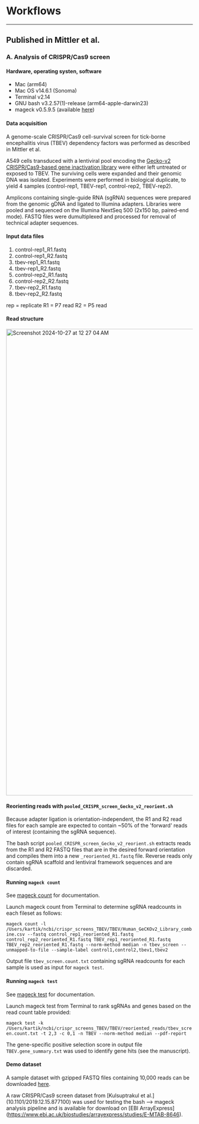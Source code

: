 # Workflows
---
## Published in Mittler et al.
### A. Analysis of CRISPR/Cas9 screen

#### Hardware, operating systen, software
- Mac (arm64)
- Mac OS v14.6.1 (Sonoma)
- Terminal v2.14
- GNU bash v3.2.57(1)-release (arm64-apple-darwin23)
- mageck v0.5.9.5 (available [here](https://sourceforge.net/p/mageck/wiki/Home/))
  
#### Data acquisition
A genome-scale CRISPR/Cas9 cell-survival screen for tick-borne encephalitis virus (TBEV) dependency factors was performed as described in Mittler et al.

A549 cells transduced with a lentiviral pool encoding the [Gecko-v2 CRISPR/Cas9-based gene inactivation library](https://www.addgene.org/pooled-library/zhang-human-gecko-v2/) were either left untreated or exposed to TBEV. The surviving cells were expanded and their genomic DNA was isolated. Experiments were performed in biological duplicate, to yield 4 samples (control-rep1, TBEV-rep1, control-rep2, TBEV-rep2). 

Amplicons containing single-guide RNA (sgRNA) sequences were prepared from the genomic gDNA and ligated to Illumina adapters. Libraries were pooled and sequenced on the Illumina NextSeq 500 (2x150 bp, paired-end mode). FASTQ files were dumultiplexed and processed for removal of technical adapter sequences.

#### Input data files
1. control-rep1_R1.fastq
2. control-rep1_R2.fastq
3. tbev-rep1_R1.fastq
4. tbev-rep1_R2.fastq
5. control-rep2_R1.fastq
6. control-rep2_R2.fastq
7. tbev-rep2_R1.fastq
8. tbev-rep2_R2.fastq

rep = replicate
R1 = P7 read
R2 = P5 read

#### Read structure
<img width="1256" alt="Screenshot 2024-10-27 at 12 27 04 AM" src="https://github.com/user-attachments/assets/61aa1073-c2bd-4813-9a7f-0b16caaa796e">

#### Reorienting reads with `pooled_CRISPR_screen_Gecko_v2_reorient.sh`
Because adapter ligation is orientation-independent, the R1 and R2 read files for each sample are expected to contain ~50% of the 'forward' reads of interest (containing the sgRNA sequence). 

The bash script `pooled_CRISPR_screen_Gecko_v2_reorient.sh` extracts reads from the R1 and R2 FASTQ files that are in the desired forward orientation and compiles them into a new `_reoriented_R1.fastq` file. Reverse reads only contain sgRNA scaffold and lentiviral framework sequences and are discarded.

#### Running `mageck count`

See [mageck count](https://sourceforge.net/p/mageck/wiki/usage/#count) for documentation. 

Launch mageck count from Terminal to determine sgRNA readcounts in each fileset as follows:

`mageck count -l /Users/kartik/ncbi/crispr_screens_TBEV/TBEV/Human_GeCKOv2_Library_combine.csv --fastq control_rep1_reoriented_R1.fastq control_rep2_reoriented_R1.fastq TBEV_rep1_reoriented_R1.fastq TBEV_rep2_reoriented_R1.fastq --norm-method median -n tbev_screen --unmapped-to-file --sample-label control1,control2,tbev1,tbev2`

Output file `tbev_screen.count.txt` containing sgRNA readcounts for each sample is used as input for `mageck test`.

#### Running `mageck test`
See [mageck test](https://sourceforge.net/p/mageck/wiki/usage/#test) for documentation. 

Launch mageck test from Terminal to rank sgRNAs and genes based on the read count table provided:

`mageck test -k /Users/kartik/ncbi/crispr_screens_TBEV/TBEV/reoriented_reads/tbev_screen.count.txt -t 2,3 -c 0,1 -n TBEV --norm-method median --pdf-report`

The gene-specific positive selection score in output file `TBEV.gene_summary.txt` was used to identify gene hits (see the manuscript).

#### Demo dataset

A sample dataset with gzipped FASTQ files containing 10,000 reads can be downloaded [here](https://github.com/chandranlab/mittler_2024/tree/main/demo_fastq_files).

A raw CRISPR/Cas9 screen dataset from [Kulsuptrakul et al.] (10.1101/2019.12.15.877100) was used for testing the bash --> mageck analysis pipeline and is available for download on [EBI ArrayExpress] (https://www.ebi.ac.uk/biostudies/arrayexpress/studies/E-MTAB-8646). 






